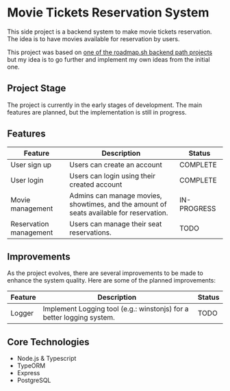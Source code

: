 # Movie Tickets Reservation System

This side project is a backend system to make movie tickets reservation. The idea is to have movies available for reservation by users.

This project was based on [one of the roadmap.sh backend path projects](https://roadmap.sh/projects/movie-reservation-system) but my idea is to go further and implement my own ideas from the initial one.

## Project Stage

The project is currently in the early stages of development. The main features are planned, but the implementation is still in progress.

## Features

| Feature                | Description                                                                             | Status      |
| ---------------------- | --------------------------------------------------------------------------------------- | ----------- |
| User sign up           | Users can create an account                                                             | COMPLETE    |
| User login             | Users can login using their created account                                             | COMPLETE    |
| Movie management       | Admins can manage movies, showtimes, and the amount of seats available for reservation. | IN-PROGRESS |
| Reservation management | Users can manage their seat reservations.                                               | TODO        |

## Improvements

As the project evolves, there are several improvements to be made to enhance the system quality. Here are some of the planned improvements:

| Feature | Description                                                           | Status |
| ------- | --------------------------------------------------------------------- | ------ |
| Logger  | Implement Logging tool (e.g.: winstonjs) for a better logging system. | TODO   |

## Core Technologies

- Node.js & Typescript
- TypeORM
- Express
- PostgreSQL
